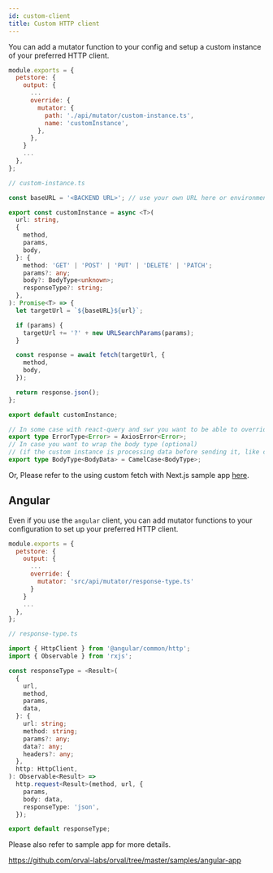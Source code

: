 ```yaml
---
id: custom-client
title: Custom HTTP client
---
```


You can add a mutator function to your config and setup a custom instance of your preferred HTTP client.

```js
module.exports = {
  petstore: {
    output: {
      ...
      override: {
        mutator: {
          path: './api/mutator/custom-instance.ts',
          name: 'customInstance',
        },
      },
    }
    ...
  },
};
```

```ts
// custom-instance.ts

const baseURL = '<BACKEND URL>'; // use your own URL here or environment variable

export const customInstance = async <T>(
  url: string,
  {
    method,
    params,
    body,
  }: {
    method: 'GET' | 'POST' | 'PUT' | 'DELETE' | 'PATCH';
    params?: any;
    body?: BodyType<unknown>;
    responseType?: string;
  },
): Promise<T> => {
  let targetUrl = `${baseURL}${url}`;

  if (params) {
    targetUrl += '?' + new URLSearchParams(params);
  }

  const response = await fetch(targetUrl, {
    method,
    body,
  });

  return response.json();
};

export default customInstance;

// In some case with react-query and swr you want to be able to override the return error type so you can also do it here like this
export type ErrorType<Error> = AxiosError<Error>;
// In case you want to wrap the body type (optional)
// (if the custom instance is processing data before sending it, like changing the case for example)
export type BodyType<BodyData> = CamelCase<BodyType>;
```

Or, Please refer to the using custom fetch with Next.js sample app [here](https://github.com/orval-labs/orval/blob/master/samples/next-app-with-fetch/custom-fetch.ts).

## Angular

Even if you use the `angular` client, you can add mutator functions to your configuration to set up your preferred HTTP client.

```js
module.exports = {
  petstore: {
    output: {
      ...
      override: {
        mutator: 'src/api/mutator/response-type.ts'
      }
    }
    ...
  },
};
```

```ts
// response-type.ts

import { HttpClient } from '@angular/common/http';
import { Observable } from 'rxjs';

const responseType = <Result>(
  {
    url,
    method,
    params,
    data,
  }: {
    url: string;
    method: string;
    params?: any;
    data?: any;
    headers?: any;
  },
  http: HttpClient,
): Observable<Result> =>
  http.request<Result>(method, url, {
    params,
    body: data,
    responseType: 'json',
  });

export default responseType;
```

Please also refer to sample app for more details.

https://github.com/orval-labs/orval/tree/master/samples/angular-app
